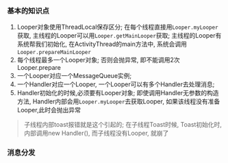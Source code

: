 ### 基本的知识点
1. Looper对象使用ThreadLocal保存区分; 在每个线程直接用`Looper.myLooper`获取, 主线程的Looper可以用`Looper.getMainLooper`获取; 主线程的Looper有系统帮我们初始化, 在ActivityThread的main方法中, 系统会调用`Looper.prepareMainLooper`
1. 每个线程最多一个Looper对象; 否则会抛异常, 即不能调用2次Looper.prepare
1. 一个Looper对应一个MessageQueue实例;
1. 一个Handler对应一个Looper, 一个Looper可以有多个Handler去处理消息;
1. Handler初始化的时候,必须要有Looper对象; 即使调用Handler无参数的构造方法, Handler内部会用`Looper.myLooper`去获取Looper, 如果该线程没有准备Looper,此时会抛出异常
  > 子线程内部toast报错就是这个引起的; 在子线程Toast时候, Toast初始化时,内部调用new Handler(), 而子线程没有Looper, 就崩了


### 消息分发
